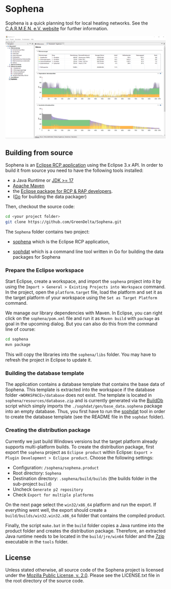 # Sophena

Sophena is a quick planning tool for local heating networks. See the 
[C.A.R.M.E.N. e.V. website](https://www.carmen-ev.de/service/sophena/)
for further information.

![screenshot of Sophena](sophena.png "screenshot of Sophena")

## Building from source

Sophena is an [Eclipse RCP application](https://wiki.eclipse.org/Rich_Client_Platform)
using the Eclipse 3.x API. In order to build it from source you need to have the
following tools installed:

* a Java Runtime or [JDK >= 17](https://adoptium.net)
* [Apache Maven](https://maven.apache.org/)
* the [Eclipse package for RCP & RAP developers](http://www.eclipse.org/downloads/eclipse-packages/).
* ([Go](https://golang.org/) for building the data packager)

Then, checkout the source code:

```bash
cd <your project folder>
git clone https://github.com/GreenDelta/Sophena.git
```

The `Sophena` folder contains two project:

- [sophena](./sophena) which is the Eclipse RCP application,

- [sophdat](./sophdat) which is a command line tool written in Go for building the data
  packages for Sophena

### Prepare the Eclipse workspace

Start Eclipse, create a workspace, and import the `sophena` project into it by
using the `Import > General > Existing Projects into Workspace` command. In the
project, open the `platform.target` file, load the platform and set it as the
target platform of your workspace using the `Set as Target Platform` command.

We manage our library dependencies with Maven. In Eclipse, you can right click on the `sophena/pom.xml` file and run it as `Maven build` with `package` as goal in the upcoming dialog. But you can also do this from the command line of course:

```bash
cd sophena
mvn package
```

This will copy the libraries into the `sophena/libs` folder. You may have to
refresh the project in Eclipse to update it.

### Building the database template

The application contains a database template that contains the base data of
Sophena. This template is extracted into the workspace if the database folder
`<WORKSPACE>/database` does not exist. The template is located in
`sophena/resources/database.zip` and is currently generated via the
[BuildDb](./sophena/src/sophena/BuildDb.java) script which simply imports
the `./sophdat/gen/base_data.sophena` package into an empty database. Thus, you
first have to run the [sophdat](./sophdat) tool in order to create the database
template (see the README file in the `sophdat` folder).

### Creating the distribution package

Currently we just build Windows versions but the target platform already
supports multi-platform builds. To create the distribution package, first export
the `sophena` project as `Eclipse product` within Eclipse:
`Export > Plugin Development > Eclipse product`. Choose the following settings:

* Configuration: `/sophena/sophena.product`
* Root directory: `Sophena`
* Destination directory: `.sophena/build/builds` (the builds folder in the sub-project
  `build`)
* Uncheck `Generate p2 repository`
* Check `Export for multiple platforms`

On the next page select the `win32/x86_64` platform and run the export. If
everything went well, the export should create a `build/builds/win32.win32.x86_64`
folder that contains the compiled product.

Finally, the script `make.bat` in the `build` folder copies a Java runtime into
the product folder and creates the distribution package. Therefore, an extracted
Java runtime needs to be located in the `build/jre/win64` folder and the
[7zip](https://www.7-zip.org/) executable in the `tools` folder.

## License

Unless stated otherwise, all source code of the Sophena project is licensed 
under the [Mozilla Public License, v. 2.0](http://mozilla.org/MPL/2.0/). Please 
see the LICENSE.txt file in the root directory of the source code.
